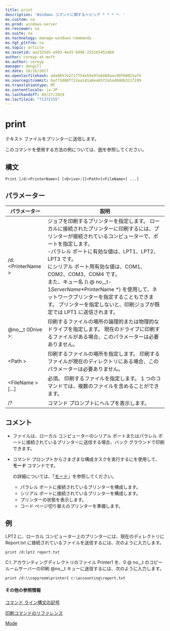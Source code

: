 ```yaml
---
title: print
description: 'Windows コマンドに関するトピック * * * *- '
ms.custom: na
ms.prod: windows-server
ms.reviewer: na
ms.suite: na
ms.technology: manage-windows-commands
ms.tgt_pltfrm: na
ms.topic: article
ms.assetid: aa2325d5-a993-4ed3-b996-255165452db8
author: coreyp-at-msft
ms.author: coreyp
manager: dongill
ms.date: 10/16/2017
ms.openlocfilehash: ada0657e2f17754e55e97e6488aac99fb0025afb
ms.sourcegitcommit: 6aff3d88ff22ea141a6ea6572a5ad8dd6321f199
ms.translationtype: MT
ms.contentlocale: ja-JP
ms.lasthandoff: 09/27/2019
ms.locfileid: "71372155"
---
```

# <a name="print"></a>print



テキスト ファイルをプリンターに送信します。

このコマンドを使用する方法の例については、[例](#BKMK_examples)を参照してください。

## <a name="syntax"></a>構文

```
Print [/d:<PrinterName>] [<Drive>:][<Path>]<FileName>[ ...]
```

## <a name="parameters"></a>パラメーター

|パラメーター|説明|
|---------|-----------|
|/d: \<PrinterName >|ジョブを印刷するプリンターを指定します。 ローカルに接続されたプリンターに印刷するには、プリンターが接続されているコンピューターで、ポートを指定します。</br>-パラレル ポートに有効な値は、LPT1、LPT2、LPT3 です。</br>にシリアル ポート用有効な値は、COM1、COM2、COM3、COM4 です。</br>また、キュー名 (\\ @ no__t-1*ServerName*\*PrinterName *) を使用して、ネットワークプリンターを指定することもできます。 プリンターを指定しないと、印刷ジョブが既定では LPT1 に送信されます。|
|@no__t 0Drive >:|印刷するファイルの場所の論理的または物理的なドライブを指定します。 現在のドライブに印刷するファイルがある場合、このパラメーターは必要ありません。|
|\<Path >|印刷するファイルの場所を指定します。 印刷するファイルが現在のディレクトリにある場合、このパラメーターは必要ありません。|
|\<FileName > [...]|必須。 印刷するファイルを指定します。 1 つのコマンドでは、複数のファイルを含めることができます。|
|/?|コマンド プロンプトにヘルプを表示します。|

## <a name="remarks"></a>コメント

-   ファイルは、ローカル コンピューターのシリアル ポートまたはパラレル ポートに接続されているプリンターに送信する場合、バック グラウンドで印刷できます。
-   コマンド プロンプトからさまざまな構成タスクを実行するにを使用して、 **モード** コマンドです。

    の詳細については、「[モード](mode.md)」を参照してください。  
    -   パラレル ポートに接続されているプリンターを構成します。
    -   シリアル ポートに接続されているプリンターを構成します。
    -   プリンターの状態を表示します。
    -   コード ページ切り替えのプリンターを準備します。

## <a name="BKMK_examples"></a>例

LPT2 に、ローカル コンピューター上のプリンターには、現在のディレクトリに Report.txt に接続されているファイルを送信するには、次のように入力します。
```
print /d:lpt2 report.txt
```
C:\ アカウンティングディレクトリのファイル Printer1 を、0 @ no__t のコピールームサーバーの印刷 @no__t キューに送信するには、次のように入力します。
```
print /d:\\copyroom\printer1 c:\accounting\report.txt 
```

#### <a name="additional-references"></a>その他の参照情報

[コマンド ライン構文の記号](command-line-syntax-key.md)

[印刷コマンドのリファレンス](print-command-reference.md)

[Mode](mode.md)